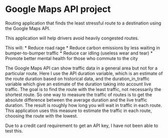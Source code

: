 # Google Maps API project

Routing application that finds the least stressful route to a destination using the Google Maps API.

This application will help drivers avoid heavily congested routes.

This will:
	* Reduce road rage
	* Reduce carbon emissions by less waiting in bumper-to-bumper traffic
	* Reduce car idling (useless wear and tear)
	* Promote better mental health for those who commute to the city

The Google Maps API can show traffic data in a general area but not for a particular route. Here I use the API duration variable, which is an estimate of the route duration based on historical data, and the duration_in_traffic variable which give an estimate of the duration taking into account live traffic. The goal is to find the route with the least traffic, not necessarily the shortest route. So one way to measure the traffic of routes is to get the absolute difference between the average duration and the live traffic duration. The result is roughly how long you will wait in traffic in each route. This application uses this measure to estimate the traffic in each route, choosing the route with the lowest.

Due to a credit card requirement to get an API key, I have not been able to test this.